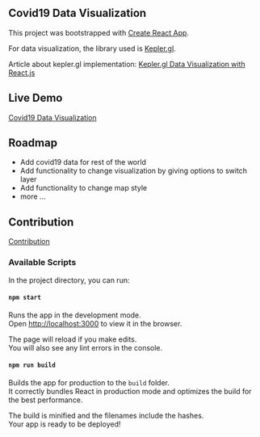 ## Covid19 Data Visualization

This project was bootstrapped with [Create React App](https://github.com/facebook/create-react-app).

For data visualization, the library used is [Kepler.gl](https://kepler.gl).

Article about kepler.gl implementation: [Kepler.gl Data Visualization with React.js](https://oddblogger.com/integrating-kepler-gl-in-react-js/)

## Live Demo
[Covid19 Data Visualization](https://covid19.oddblogger.com)

## Roadmap

- Add covid19 data for rest of the world
- Add functionality to change visualization by giving options to switch layer
- Add functionality to change map style
- more ...

## Contribution
[Contribution](./CONTRIBUTING.md)

### Available Scripts

In the project directory, you can run:

#### `npm start`

Runs the app in the development mode.<br />
Open [http://localhost:3000](http://localhost:3000) to view it in the browser.

The page will reload if you make edits.<br />
You will also see any lint errors in the console.

#### `npm run build`

Builds the app for production to the `build` folder.<br />
It correctly bundles React in production mode and optimizes the build for the best performance.

The build is minified and the filenames include the hashes.<br />
Your app is ready to be deployed!
